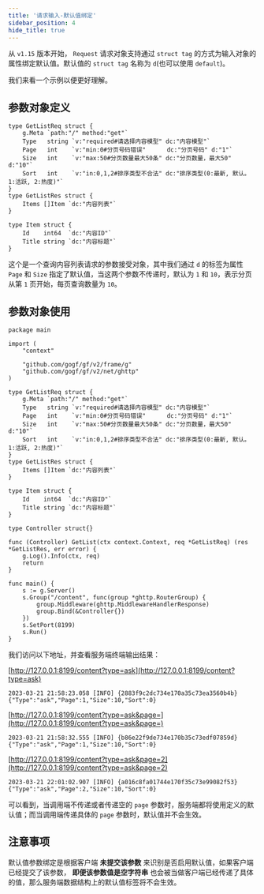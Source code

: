 ```yaml
---
title: '请求输入-默认值绑定'
sidebar_position: 4
hide_title: true
---
```


从 `v1.15` 版本开始， `Request` 请求对象支持通过 `struct tag` 的方式为输入对象的属性绑定默认值。默认值的 `struct tag` 名称为 `d`(也可以使用 `default`)。

我们来看一个示例以便更好理解。

## 参数对象定义

```
type GetListReq struct {
	g.Meta `path:"/" method:"get"`
	Type   string `v:"required#请选择内容模型" dc:"内容模型"`
	Page   int    `v:"min:0#分页号码错误"      dc:"分页号码" d:"1"`
	Size   int    `v:"max:50#分页数量最大50条" dc:"分页数量，最大50" d:"10"`
	Sort   int    `v:"in:0,1,2#排序类型不合法" dc:"排序类型(0:最新, 默认。1:活跃, 2:热度)"`
}
type GetListRes struct {
	Items []Item `dc:"内容列表"`
}

type Item struct {
	Id    int64  `dc:"内容ID"`
	Title string `dc:"内容标题"`
}
```

这个是一个查询内容列表请求的参数接受对象，其中我们通过 `d` 的标签为属性 `Page` 和 `Size` 指定了默认值，当这两个参数不传递时，默认为 `1` 和 `10`，表示分页从第 `1` 页开始，每页查询数量为 `10`。

## 参数对象使用

```
package main

import (
	"context"

	"github.com/gogf/gf/v2/frame/g"
	"github.com/gogf/gf/v2/net/ghttp"
)

type GetListReq struct {
	g.Meta `path:"/" method:"get"`
	Type   string `v:"required#请选择内容模型" dc:"内容模型"`
	Page   int    `v:"min:0#分页号码错误"      dc:"分页号码" d:"1"`
	Size   int    `v:"max:50#分页数量最大50条" dc:"分页数量，最大50" d:"10"`
	Sort   int    `v:"in:0,1,2#排序类型不合法" dc:"排序类型(0:最新, 默认。1:活跃, 2:热度)"`
}
type GetListRes struct {
	Items []Item `dc:"内容列表"`
}

type Item struct {
	Id    int64  `dc:"内容ID"`
	Title string `dc:"内容标题"`
}

type Controller struct{}

func (Controller) GetList(ctx context.Context, req *GetListReq) (res *GetListRes, err error) {
	g.Log().Info(ctx, req)
	return
}

func main() {
	s := g.Server()
	s.Group("/content", func(group *ghttp.RouterGroup) {
		group.Middleware(ghttp.MiddlewareHandlerResponse)
		group.Bind(&Controller{})
	})
	s.SetPort(8199)
	s.Run()
}
```

我们访问以下地址，并查看服务端终端输出结果：

[http://127.0.0.1:8199/content?type=ask](http://127.0.0.1:8199/content?type=ask)

```
2023-03-21 21:58:23.058 [INFO] {2883f9c2dc734e170a35c73ea3560b4b} {"Type":"ask","Page":1,"Size":10,"Sort":0}
```

[http://127.0.0.1:8199/content?type=ask&page=](http://127.0.0.1:8199/content?type=ask&page=)

```
2023-03-21 21:58:32.555 [INFO] {b86e22f9de734e170b35c73edf07859d} {"Type":"ask","Page":1,"Size":10,"Sort":0}
```

[http://127.0.0.1:8199/content?type=ask&page=2](http://127.0.0.1:8199/content?type=ask&page=2)

```
2023-03-21 22:01:02.907 [INFO] {a016c8fa01744e170f35c73e99082f53} {"Type":"ask","Page":2,"Size":10,"Sort":0}
```

可以看到，当调用端不传递或者传递空的 `page` 参数时，服务端都将使用定义的默认值；而当调用端传递具体的 `page` 参数时，默认值并不会生效。

## 注意事项

默认值参数绑定是根据客户端 **未提交该参数** 来识别是否启用默认值，如果客户端已经提交了该参数， **即便该参数值是空字符串** 也会被当做客户端已经传递了具体的值，那么服务端数据结构上的默认值标签将不会生效。